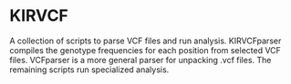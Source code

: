 # KIRVCF

A collection of scripts to parse VCF files and run analysis. KIRVCFparser compiles the genotype frequencies for each position from selected VCF files. VCFparser is a more general parser for unpacking .vcf files. The remaining scripts run specialized analysis. 
